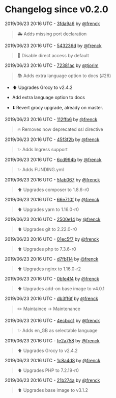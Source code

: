 # Changelog since v0.2.0

2019/06/23 20:16 UTC - [3fda9a6](https://github.com/hassio-addons/addon-grocy/commit/3fda9a6e928628904ee2a1890bdb697fe56c2b65) by [@frenck](https://github.com/frenck)
> :ambulance: Adds missing port declaration 

2019/06/23 20:16 UTC - [543236d](https://github.com/hassio-addons/addon-grocy/commit/543236dc7e7cc0dfd43b245b655867637e9bfb4b) by [@frenck](https://github.com/frenck)
> :hammer: Disable direct access by default 

2019/06/23 20:16 UTC - [72381ac](https://github.com/hassio-addons/addon-grocy/commit/72381acce631920a71b1d1221ca83557d2653155) by [@tjorim](https://github.com/tjorim)
> :books: Adds extra language option to docs  (#26)

* ⬆️ Upgrades Grocy to v2.4.2

* Add extra language option to docs

* :arrow_down: Revert grocy upgrade, already on master. 

2019/06/23 20:16 UTC - [112ffb6](https://github.com/hassio-addons/addon-grocy/commit/112ffb647430811499a07ec0f44b36fbf0ef5c53) by [@frenck](https://github.com/frenck)
> :fire: Removes now deprecated ssl directive 

2019/06/23 20:16 UTC - [45f3f2b](https://github.com/hassio-addons/addon-grocy/commit/45f3f2b7433926cff9b9cd66ad72ece7472ca332) by [@frenck](https://github.com/frenck)
> :sparkles: Adds Ingress support 

2019/06/23 20:16 UTC - [6cd994b](https://github.com/hassio-addons/addon-grocy/commit/6cd994bc1c838d26803fe4f24f27ae56676a7cba) by [@frenck](https://github.com/frenck)
> :sparkles: Adds FUNDING.yml 

2019/06/23 20:16 UTC - [5fab067](https://github.com/hassio-addons/addon-grocy/commit/5fab067dcad4a91a7dc746cb69f13c5bdc50c253) by [@frenck](https://github.com/frenck)
> :arrow_up: Upgrades composer to 1.8.6-r0 

2019/06/23 20:16 UTC - [66e710f](https://github.com/hassio-addons/addon-grocy/commit/66e710fa208dc2bc8e4182fdfd6ef5a9fcf4ddf9) by [@frenck](https://github.com/frenck)
> :arrow_up: Upgrades yarn to 1.16.0-r0 

2019/06/23 20:16 UTC - [2500e14](https://github.com/hassio-addons/addon-grocy/commit/2500e14ea7f43c1269cacdc73ae0bb4f83ffc6a8) by [@frenck](https://github.com/frenck)
> :arrow_up: Upgrades git to 2.22.0-r0 

2019/06/23 20:16 UTC - [01ec5f7](https://github.com/hassio-addons/addon-grocy/commit/01ec5f77bfb4d5f66ee04a6577a1b55fe3c9dc3f) by [@frenck](https://github.com/frenck)
> :arrow_up: Upgrades php to 7.3.6-r0 

2019/06/23 20:16 UTC - [d7fb114](https://github.com/hassio-addons/addon-grocy/commit/d7fb1149037a61d57df13bc178e0bc605a668615) by [@frenck](https://github.com/frenck)
> :arrow_up: Upgrades nginx to 1.16.0-r2 

2019/06/23 20:16 UTC - [0bfe4f4](https://github.com/hassio-addons/addon-grocy/commit/0bfe4f45e2274db2723cfaa4607e8387cc211ba4) by [@frenck](https://github.com/frenck)
> :arrow_up: Upgrades add-on base image to v4.0.1 

2019/06/23 20:16 UTC - [db3ff6f](https://github.com/hassio-addons/addon-grocy/commit/db3ff6fc4193ac6862e108292757edb1a34d2f13) by [@frenck](https://github.com/frenck)
> :pencil2: Maintaince -> Maintenance 

2019/06/23 20:16 UTC - [4ecbcc1](https://github.com/hassio-addons/addon-grocy/commit/4ecbcc1ff910dc33d8bc509010998650dc6e3fe6) by [@frenck](https://github.com/frenck)
> :sparkles: Adds en_GB as selectable language 

2019/06/23 20:16 UTC - [fe2a758](https://github.com/hassio-addons/addon-grocy/commit/fe2a758e0595bda666932d3caf056830c554723e) by [@frenck](https://github.com/frenck)
> :arrow_up: Upgrades Grocy to v2.4.2 

2019/06/23 20:16 UTC - [1c8a4d8](https://github.com/hassio-addons/addon-grocy/commit/1c8a4d8ce17be7db48a4209b4589b3cd2e7c6097) by [@frenck](https://github.com/frenck)
> :arrow_up: Upgrades PHP to 7.2.19-r0 

2019/06/23 20:16 UTC - [21b274a](https://github.com/hassio-addons/addon-grocy/commit/21b274a57198de97e48f56b99244399dcfb6a86f) by [@frenck](https://github.com/frenck)
> :arrow_up: Upgrades base image to v3.1.2 

